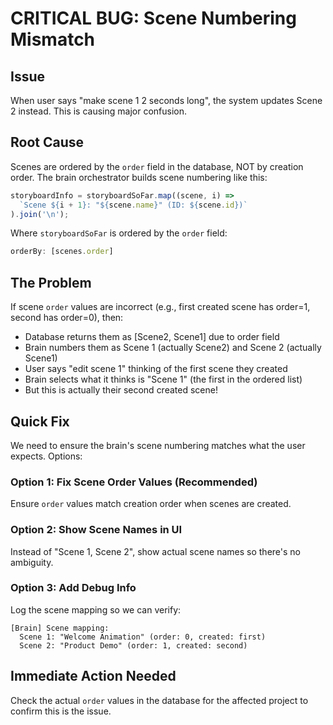 # CRITICAL BUG: Scene Numbering Mismatch

## Issue
When user says "make scene 1 2 seconds long", the system updates Scene 2 instead. This is causing major confusion.

## Root Cause
Scenes are ordered by the `order` field in the database, NOT by creation order. The brain orchestrator builds scene numbering like this:

```typescript
storyboardInfo = storyboardSoFar.map((scene, i) => 
  `Scene ${i + 1}: "${scene.name}" (ID: ${scene.id})`
).join('\n');
```

Where `storyboardSoFar` is ordered by the `order` field:
```typescript
orderBy: [scenes.order]
```

## The Problem
If scene `order` values are incorrect (e.g., first created scene has order=1, second has order=0), then:
- Database returns them as [Scene2, Scene1] due to order field
- Brain numbers them as Scene 1 (actually Scene2) and Scene 2 (actually Scene1)
- User says "edit scene 1" thinking of the first scene they created
- Brain selects what it thinks is "Scene 1" (the first in the ordered list)
- But this is actually their second created scene!

## Quick Fix
We need to ensure the brain's scene numbering matches what the user expects. Options:

### Option 1: Fix Scene Order Values (Recommended)
Ensure `order` values match creation order when scenes are created.

### Option 2: Show Scene Names in UI
Instead of "Scene 1, Scene 2", show actual scene names so there's no ambiguity.

### Option 3: Add Debug Info
Log the scene mapping so we can verify:
```
[Brain] Scene mapping:
  Scene 1: "Welcome Animation" (order: 0, created: first)
  Scene 2: "Product Demo" (order: 1, created: second)
```

## Immediate Action Needed
Check the actual `order` values in the database for the affected project to confirm this is the issue.